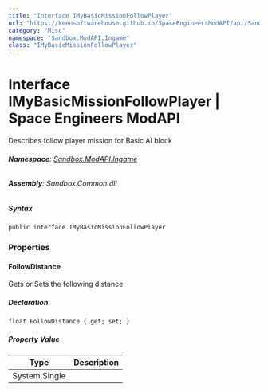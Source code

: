 ```yaml
---
title: "Interface IMyBasicMissionFollowPlayer"
url: "https://keensoftwarehouse.github.io/SpaceEngineersModAPI/api/Sandbox.ModAPI.Ingame.IMyBasicMissionFollowPlayer.html"
category: "Misc"
namespace: "Sandbox.ModAPI.Ingame"
class: "IMyBasicMissionFollowPlayer"
---
```


# Interface IMyBasicMissionFollowPlayer | Space Engineers ModAPI

Describes follow player mission for Basic AI block

###### **Namespace**: [Sandbox.ModAPI.Ingame](https://keensoftwarehouse.github.io/SpaceEngineersModAPI/api/Sandbox.ModAPI.Ingame.html)

###### **Assembly**: Sandbox.Common.dll

##### Syntax

```
public interface IMyBasicMissionFollowPlayer
```

### [](#properties)Properties

#### [](#Sandbox_ModAPI_Ingame_IMyBasicMissionFollowPlayer_FollowDistance)FollowDistance

Gets or Sets the following distance

##### Declaration

```
float FollowDistance { get; set; }
```

##### Property Value

| Type | Description |
| --- | --- |
| System.Single |     |